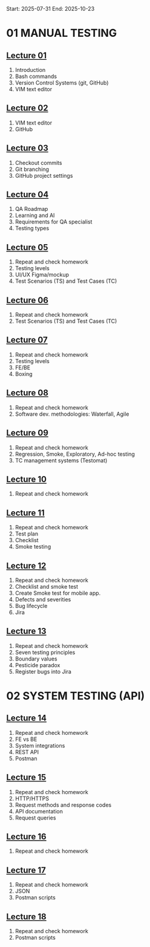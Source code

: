 Start:  2025-07-31
End:    2025-10-23

# 01 MANUAL TESTING

## [Lecture 01](./notes/lecture_01.md)
1. Introduction
2. Bash commands
3. Version Control Systems (git, GitHub)
4. VIM text editor

## [Lecture 02](./notes/lecture_02.md)
1. VIM text editor
2. GitHub

## [Lecture 03](./notes/lecture_03.md)
1. Checkout commits
2. Git branching
3. GitHub project settings

## [Lecture 04](./notes/lecture_04.md)
1. QA Roadmap
2. Learning and AI
3. Requirements for QA specialist
4. Testing types

## [Lecture 05](./notes/lecture_05.md)
1. Repeat and check homework
2. Testing levels
3. UI/UX Figma/mockup
4. Test Scenarios (TS) and Test Cases (TC)

## [Lecture 06](./notes/lecture_06.md)
1. Repeat and check homework
2. Test Scenarios (TS) and Test Cases (TC)

## [Lecture 07](./notes/lecture_07.md)
1. Repeat and check homework
2. Testing levels 
3. FE/BE
4. Boxing

## [Lecture 08](./notes/lecture_08.md)
1. Repeat and check homework
2. Software dev. methodologies: Waterfall, Agile

## [Lecture 09](./notes/lecture_09.md)
1. Repeat and check homework
2. Regression, Smoke, Exploratory, Ad-hoc testing
3. TC management systems (Testomat)

## [Lecture 10]()
1. Repeat and check homework

## [Lecture 11](./notes/lecture_11.md)
1. Repeat and check homework
2. Test plan
3. Checklist
4. Smoke testing

## [Lecture 12](./notes/lecture_12.md)
1. Repeat and check homework
2. Checklist and smoke test
3. Create Smoke test for mobile app.
4. Defects and severities
5. Bug lifecycle
6. Jira

## [Lecture 13](./notes/lecture_13.md)
1. Repeat and check homework
2. Seven testing principles
3. Boundary values
4. Pesticide paradox
5. Register bugs into Jira


# 02 SYSTEM TESTING (API)
## [Lecture 14](./notes/lecture_14.md)
1. Repeat and check homework
2. FE vs BE
3. System integrations
4. REST API
5. Postman

## [Lecture 15](./notes/lecture_15.md)
1. Repeat and check homework
2. HTTP/HTTPS
3. Request methods and response codes
4. API documentation
5. Request queries

## [Lecture 16](./notes/lecture_16.md)
1. Repeat and check homework

## [Lecture 17](./notes/lecture_17.md)
1. Repeat and check homework
2. JSON
3. Postman scripts

## [Lecture 18](./notes/lecture_18.md)
1. Repeat and check homework
2. Postman scripts


<!-- ## [Lecture 19](./notes/lecture_19.md)
1. Repeat and check homework -->